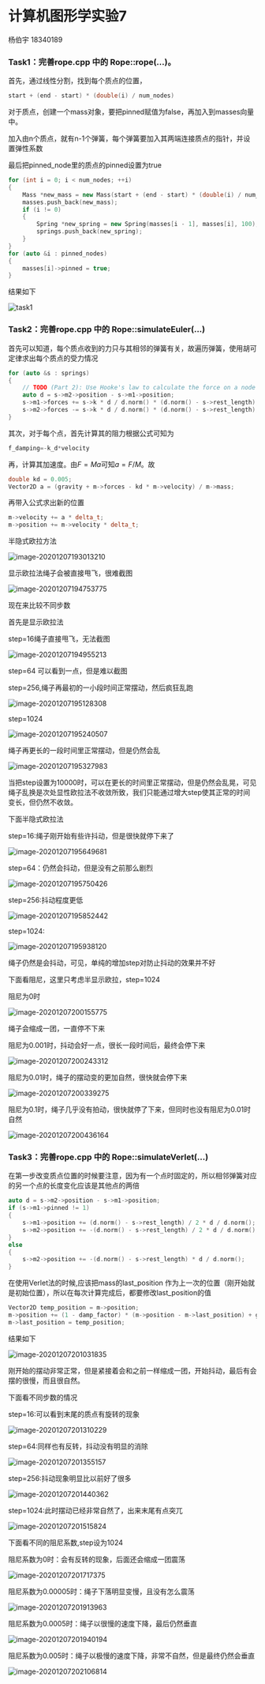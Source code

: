 # 计算机图形学实验7

杨伯宇 		18340189

### Task1：完善rope.cpp 中的 Rope::rope(...)。

首先，通过线性分割，找到每个质点的位置，

```cpp
start + (end - start) * (double(i) / num_nodes)
```

对于质点，创建一个mass对象，要把pinned赋值为false，再加入到masses向量中。

加入由n个质点，就有n-1个弹簧，每个弹簧要加入其两端连接质点的指针，并设置弹性系数

最后把pinned_node里的质点的pinned设置为true

```cpp
for (int i = 0; i < num_nodes; ++i)
{
    Mass *new_mass = new Mass(start + (end - start) * (double(i) / num_nodes), node_mass, false);
    masses.push_back(new_mass);
    if (i != 0)
    {
        Spring *new_spring = new Spring(masses[i - 1], masses[i], 100);
        springs.push_back(new_spring);
    }
}
for (auto &i : pinned_nodes)
{
    masses[i]->pinned = true;
}
```

结果如下

![task1](report.assets/task1.jpg)

### Task2：完善rope.cpp 中的 Rope::simulateEuler(...)

首先可以知道，每个质点收到的力只与其相邻的弹簧有关，故遍历弹簧，使用胡可定律求出每个质点的受力情况

```cpp
for (auto &s : springs)
{
    // TODO (Part 2): Use Hooke's law to calculate the force on a node
    auto d = s->m2->position - s->m1->position;
    s->m1->forces += s->k * d / d.norm() * (d.norm() - s->rest_length);
    s->m2->forces -= s->k * d / d.norm() * (d.norm() - s->rest_length);
}
```

其次，对于每个点，首先计算其的阻力根据公式可知为

```cpp
f_damping=-k_d*velocity
```

再，计算其加速度。由$F=Ma$可知$a=F/M$。故

```cpp
double kd = 0.005;
Vector2D a = (gravity + m->forces - kd * m->velocity) / m->mass;
```

再带入公式求出新的位置

```cpp
m->velocity += a * delta_t;
m->position += m->velocity * delta_t;
```

半隐式欧拉方法

![image-20201207193013210](report.assets/image-20201207193013210.png)

显示欧拉法绳子会被直接甩飞，很难截图

![image-20201207194753775](report.assets/image-20201207194753775.png)

现在来比较不同步数

首先是显示欧拉法

step=16绳子直接甩飞，无法截图

![image-20201207194955213](report.assets/image-20201207194955213.png)

step=64 可以看到一点，但是难以截图

step=256,绳子再最初的一小段时间正常摆动，然后疯狂乱跑

![image-20201207195128308](report.assets/image-20201207195128308.png)

step=1024

![image-20201207195240507](report.assets/image-20201207195240507.png)

绳子再更长的一段时间里正常摆动，但是仍然会乱

![image-20201207195327983](report.assets/image-20201207195327983.png)

当把step设置为10000时，可以在更长的时间里正常摆动，但是仍然会乱晃，可见绳子乱换是次处显性欧拉法不收敛所致，我们只能通过增大step使其正常的时间变长，但仍然不收敛。

下面半隐式欧拉法

step=16:绳子刚开始有些许抖动，但是很快就停下来了

![image-20201207195649681](report.assets/image-20201207195649681.png)

step=64：仍然会抖动，但是没有之前那么剧烈

![image-20201207195750426](report.assets/image-20201207195750426.png)

step=256:抖动程度更低

![image-20201207195852442](report.assets/image-20201207195852442.png)

step=1024:

![image-20201207195938120](report.assets/image-20201207195938120.png)

绳子仍然是会抖动，可见，单纯的增加step对防止抖动的效果并不好

下面看阻尼，这里只考虑半显示欧拉，step=1024

阻尼为0时

![image-20201207200155775](report.assets/image-20201207200155775.png)

绳子会缩成一团，一直停不下来

阻尼为0.001时，抖动会好一点，很长一段时间后，最终会停下来

![image-20201207200243312](report.assets/image-20201207200243312.png)

阻尼为0.01时，绳子的摆动变的更加自然，很快就会停下来

![image-20201207200339275](report.assets/image-20201207200339275.png)

阻尼为0.1时，绳子几乎没有拍动，很快就停了下来，但同时也没有阻尼为0.01时自然

![image-20201207200436164](report.assets/image-20201207200436164.png)

### Task3：完善rope.cpp 中的 Rope::simulateVerlet(...)

在第一步改变质点位置的时候要注意，因为有一个点时固定的，所以相邻弹簧对应的另一个点的长度变化应该是其他点的两倍

```cpp
auto d = s->m2->position - s->m1->position;
if (s->m1->pinned != 1)
{
    s->m1->position += (d.norm() - s->rest_length) / 2 * d / d.norm();
    s->m2->position += -(d.norm() - s->rest_length) / 2 * d / d.norm();
}
else
{
    s->m2->position += -(d.norm() - s->rest_length) * d / d.norm();
}
```

在使用Verlet法的时候,应该把mass的last_position 作为上一次的位置（刚开始就是初始位置），所以在每次计算完成后，都要修改last_position的值

```cpp
Vector2D temp_position = m->position;
m->position += (1 - damp_factor) * (m->position - m->last_position) + gravity * delta_t / 2 * delta_t / 2;
m->last_position = temp_position;
```

结果如下

![image-20201207201031835](report.assets/image-20201207201031835.png)

刚开始的摆动非常正常，但是紧接着会和之前一样缩成一团，开始抖动，最后有会摆的很慢，而且很自然。

下面看不同步数的情况

step=16:可以看到末尾的质点有旋转的现象

![image-20201207201310229](report.assets/image-20201207201310229.png)

step=64:同样也有反转，抖动没有明显的消除

![image-20201207201355157](report.assets/image-20201207201355157.png)

step=256:抖动现象明显比以前好了很多

![image-20201207201440362](report.assets/image-20201207201440362.png)

step=1024:此时摆动已经非常自然了，出来末尾有点突兀

![image-20201207201515824](report.assets/image-20201207201515824.png)

下面看不同的阻尼系数,step设为1024

阻尼系数为0时：会有反转的现象，后面还会缩成一团震荡

![image-20201207201717375](report.assets/image-20201207201717375.png)

阻尼系数为0.00005时：绳子下落明显变慢，且没有怎么震荡

![image-20201207201913963](report.assets/image-20201207201913963.png)

阻尼系数为0.0005时：绳子以很慢的速度下降，最后仍然垂直

![image-20201207201940194](report.assets/image-20201207201940194.png)

阻尼系数为0.005时：绳子以极慢的速度下降，非常不自然，但是最终仍然会垂直

![image-20201207202106814](report.assets/image-20201207202106814.png)

